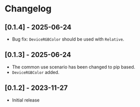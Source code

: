 # Changelog

## [0.1.4] - 2025-06-24

- Bug fix: `DeviceRGBColor` should be used with `Relative`.

## [0.1.3] - 2025-06-24

- The common use scenario has been changed to pip based.
- `DeviceRGBColor` added.

## [0.1.2] - 2023-11-27

- Initial release
